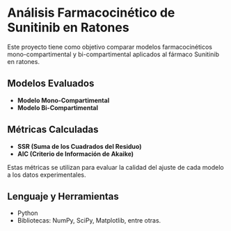 # Análisis Farmacocinético de Sunitinib en Ratones

Este proyecto tiene como objetivo comparar modelos farmacocinéticos mono-compartimental y bi-compartimental aplicados al fármaco Sunitinib en ratones.

## Modelos Evaluados

- **Modelo Mono-Compartimental**  
- **Modelo Bi-Compartimental**

## Métricas Calculadas

- **SSR (Suma de los Cuadrados del Residuo)**  
- **AIC (Criterio de Información de Akaike)**  

Estas métricas se utilizan para evaluar la calidad del ajuste de cada modelo a los datos experimentales.

## Lenguaje y Herramientas

- Python  
- Bibliotecas: NumPy, SciPy, Matplotlib, entre otras.